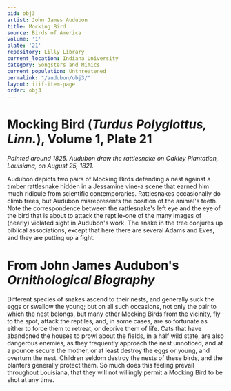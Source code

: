 ```yaml
---
pid: obj3
artist: John James Audubon
title: Mocking Bird
source: Birds of America
volume: '1'
plate: '21'
repository: Lilly Library
current_location: Indiana University
category: Songsters and Mimics
current_population: Unthreatened
permalink: "/audubon/obj3/"
layout: iiif-item-page
order: obj3
---
```


# Mocking Bird (_Turdus Polyglottus, Linn._), Volume 1, Plate 21

_Painted around 1825. Audubon drew the rattlesnake on Oakley Plantation, Louisiana, on August 25, 1821._

Audubon depicts two pairs of Mocking Birds defending a nest against a timber rattlesnake hidden in a Jessamine vine-a scene that earned him much ridicule from scientific contemporaries. Rattlesnakes occasionally do climb trees, but Audubon misrepresents the position of the animal's teeth. Note the correspondence between the rattlesnake's left eye and the eye of the bird that is about to attack the reptile-one of the many images of (nearly) violated sight in Audubon's work. The snake in the tree conjures up biblical associations, except that here there are several Adams and Eves, and they are putting up a fight.

# From John James Audubon's _Ornithological Biography_

Different species of snakes ascend to their nests, and generally suck the eggs or swallow the young; but on all such occasions, not only the pair to which the nest belongs, but many other Mocking Birds from the vicinity, fly to the spot, attack the reptiles, and, in some cases, are so fortunate as either to force them to retreat, or deprive them of life. Cats that have abandoned the houses to prowl about the fields, in a half wild state, are also dangerous enemies, as they frequently approach the nest unnoticed, and at a pounce secure the mother, or at least destroy the eggs or young, and overturn the nest. Children seldom destroy the nests of these birds, and the planters generally protect them. So much does this feeling prevail throughout Louisiana, that they will not willingly permit a Mocking Bird to be shot at any time.
